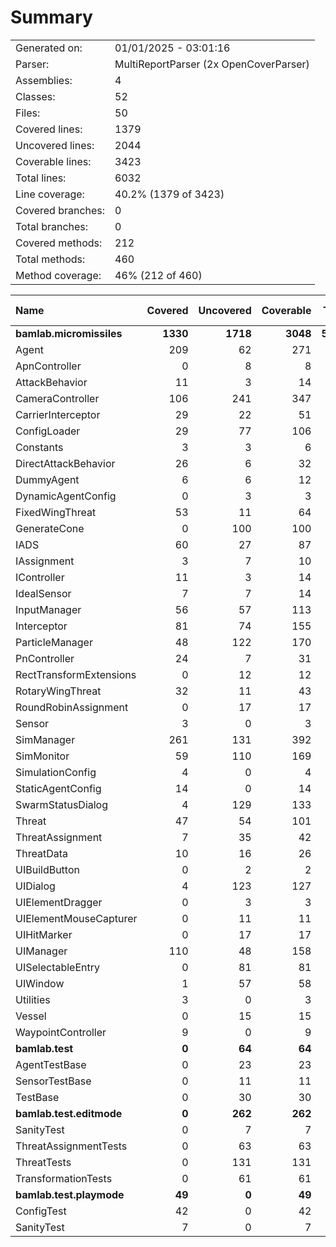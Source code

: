 ﻿# Summary
|||
|:---|:---|
| Generated on: | 01/01/2025 - 03:01:16 |
| Parser: | MultiReportParser (2x OpenCoverParser) |
| Assemblies: | 4 |
| Classes: | 52 |
| Files: | 50 |
| Covered lines: | 1379 |
| Uncovered lines: | 2044 |
| Coverable lines: | 3423 |
| Total lines: | 6032 |
| Line coverage: | 40.2% (1379 of 3423) |
| Covered branches: | 0 |
| Total branches: | 0 |
| Covered methods: | 212 |
| Total methods: | 460 |
| Method coverage: | 46% (212 of 460) |

|**Name**|**Covered**|**Uncovered**|**Coverable**|**Total**|**Line coverage**|**Covered**|**Total**|**Branch coverage**|**Covered**|**Total**|**Method coverage**|
|:---|---:|---:|---:|---:|---:|---:|---:|---:|---:|---:|---:|
|**bamlab.micromissiles**|**1330**|**1718**|**3048**|**5863**|**43.6%**|**0**|**0**|****|**209**|**427**|**48.9%**|
|Agent|209|62|271|481|77.1%|0|0||35|45|77.7%|
|ApnController|0|8|8|20|0%|0|0||0|2|0%|
|AttackBehavior|11|3|14|51|78.5%|0|0||2|3|66.6%|
|CameraController|106|241|347|643|30.5%|0|0||13|36|36.1%|
|CarrierInterceptor|29|22|51|80|56.8%|0|0||5|7|71.4%|
|ConfigLoader|29|77|106|153|27.3%|0|0||4|13|30.7%|
|Constants|3|3|6|17|50%|0|0||1|2|50%|
|DirectAttackBehavior|26|6|32|74|81.2%|0|0||2|2|100%|
|DummyAgent|6|6|12|481|50%|0|0||2|5|40%|
|DynamicAgentConfig|0|3|3|132|0%|0|0||0|1|0%|
|FixedWingThreat|53|11|64|117|82.8%|0|0||6|9|66.6%|
|GenerateCone|0|100|100|144|0%|0|0||0|9|0%|
|IADS|60|27|87|143|68.9%|0|0||13|17|76.4%|
|IAssignment|3|7|10|40|30%|0|0||1|3|33.3%|
|IController|11|3|14|30|78.5%|0|0||3|4|75%|
|IdealSensor|7|7|14|25|50%|0|0||1|2|50%|
|InputManager|56|57|113|156|49.5%|0|0||11|11|100%|
|Interceptor|81|74|155|238|52.2%|0|0||11|17|64.7%|
|ParticleManager|48|122|170|245|28.2%|0|0||11|24|45.8%|
|PnController|24|7|31|61|77.4%|0|0||2|2|100%|
|RectTransformExtensions|0|12|12|18|0%|0|0||0|4|0%|
|RotaryWingThreat|32|11|43|76|74.4%|0|0||5|8|62.5%|
|RoundRobinAssignment|0|17|17|45|0%|0|0||0|2|0%|
|Sensor|3|0|3|29|100%|0|0||1|1|100%|
|SimManager|261|131|392|614|66.5%|0|0||29|47|61.7%|
|SimMonitor|59|110|169|255|34.9%|0|0||10|20|50%|
|SimulationConfig|4|0|4|132|100%|0|0||1|1|100%|
|StaticAgentConfig|14|0|14|63|100%|0|0||5|5|100%|
|SwarmStatusDialog|4|129|133|167|3%|0|0||1|16|6.2%|
|Threat|47|54|101|182|46.5%|0|0||8|10|80%|
|ThreatAssignment|7|35|42|80|16.6%|0|0||1|5|20%|
|ThreatData|10|16|26|49|38.4%|0|0||2|5|40%|
|UIBuildButton|0|2|2|11|0%|0|0||0|2|0%|
|UIDialog|4|123|127|217|3.1%|0|0||1|18|5.5%|
|UIElementDragger|0|3|3|12|0%|0|0||0|1|0%|
|UIElementMouseCapturer|0|11|11|20|0%|0|0||0|3|0%|
|UIHitMarker|0|17|17|29|0%|0|0||0|4|0%|
|UIManager|110|48|158|237|69.6%|0|0||18|29|62%|
|UISelectableEntry|0|81|81|138|0%|0|0||0|15|0%|
|UIWindow|1|57|58|100|1.7%|0|0||1|9|11.1%|
|Utilities|3|0|3|9|100%|0|0||1|1|100%|
|Vessel|0|15|15|27|0%|0|0||0|5|0%|
|WaypointController|9|0|9|22|100%|0|0||2|2|100%|
|**bamlab.test**|**0**|**64**|**64**|**111**|**0%**|**0**|**0**|****|**0**|**12**|**0%**|
|AgentTestBase|0|23|23|41|0%|0|0||0|4|0%|
|SensorTestBase|0|11|11|26|0%|0|0||0|2|0%|
|TestBase|0|30|30|44|0%|0|0||0|6|0%|
|**bamlab.test.editmode**|**0**|**262**|**262**|**574**|**0%**|**0**|**0**|****|**0**|**18**|**0%**|
|SanityTest|0|7|7|22|0%|0|0||0|2|0%|
|ThreatAssignmentTests|0|63|63|141|0%|0|0||0|2|0%|
|ThreatTests|0|131|131|310|0%|0|0||0|11|0%|
|TransformationTests|0|61|61|101|0%|0|0||0|3|0%|
|**bamlab.test.playmode**|**49**|**0**|**49**|**97**|**100%**|**0**|**0**|****|**3**|**3**|**100%**|
|ConfigTest|42|0|42|73|100%|0|0||2|2|100%|
|SanityTest|7|0|7|24|100%|0|0||1|1|100%|
